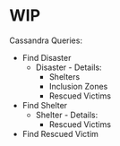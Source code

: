 # WIP

Cassandra Queries:

* Find Disaster
  * Disaster - Details:
    * Shelters
    * Inclusion Zones
    * Rescued Victims
* Find Shelter
  * Shelter - Details:
    * Rescued Victims
* Find Rescued Victim

